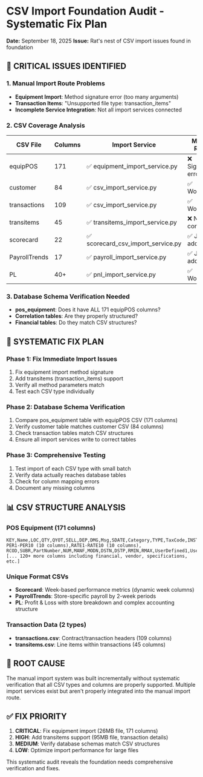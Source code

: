 # CSV Import Foundation Audit - Systematic Fix Plan
**Date:** September 18, 2025
**Issue:** Rat's nest of CSV import issues found in foundation

## 🚨 **CRITICAL ISSUES IDENTIFIED**

### **1. Manual Import Route Problems**
- **Equipment Import**: Method signature error (too many arguments)
- **Transaction Items**: "Unsupported file type: transaction_items"
- **Incomplete Service Integration**: Not all import services connected

### **2. CSV Coverage Analysis**

| CSV File | Columns | Import Service | Manual Route | Status |
|----------|---------|----------------|--------------|---------|
| equipPOS | 171 | ✅ equipment_import_service.py | ❌ Signature error | BROKEN |
| customer | 84 | ✅ csv_import_service.py | ✅ Working | OK |
| transactions | 109 | ✅ csv_import_service.py | ✅ Working | OK |
| transitems | 45 | ✅ transitems_import_service.py | ❌ Not connected | MISSING |
| scorecard | 22 | ✅ scorecard_csv_import_service.py | ✅ Just added | FIXED |
| PayrollTrends | 17 | ✅ payroll_import_service.py | ✅ Just added | FIXED |
| PL | 40+ | ✅ pnl_import_service.py | ✅ Working | OK |

### **3. Database Schema Verification Needed**
- **pos_equipment**: Does it have ALL 171 equipPOS columns?
- **Correlation tables**: Are they properly structured?
- **Financial tables**: Do they match CSV structures?

## 🔧 **SYSTEMATIC FIX PLAN**

### **Phase 1: Fix Immediate Import Issues**
1. Fix equipment import method signature
2. Add transitems (transaction_items) support
3. Verify all method parameters match
4. Test each CSV type individually

### **Phase 2: Database Schema Verification**
1. Compare pos_equipment table with equipPOS CSV (171 columns)
2. Verify customer table matches customer CSV (84 columns)
3. Check transaction tables match CSV structures
4. Ensure all import services write to correct tables

### **Phase 3: Comprehensive Testing**
1. Test import of each CSV type with small batch
2. Verify data actually reaches database tables
3. Check for column mapping errors
4. Document any missing columns

## 📊 **CSV STRUCTURE ANALYSIS**

### **POS Equipment (171 columns)**
```
KEY,Name,LOC,QTY,QYOT,SELL,DEP,DMG,Msg,SDATE,Category,TYPE,TaxCode,INST,FUEL,ADDT,
PER1-PER10 (10 columns),RATE1-RATE10 (10 columns),
RCOD,SUBR,PartNumber,NUM,MANF,MODN,DSTN,DSTP,RMIN,RMAX,UserDefined1,UserDefined2,
[... 120+ more columns including financial, vendor, specifications, etc.]
```

### **Unique Format CSVs**
- **Scorecard**: Week-based performance metrics (dynamic week columns)
- **PayrollTrends**: Store-specific payroll by 2-week periods
- **PL**: Profit & Loss with store breakdown and complex accounting structure

### **Transaction Data (2 types)**
- **transactions.csv**: Contract/transaction headers (109 columns)
- **transitems.csv**: Line items within transactions (45 columns)

## 🎯 **ROOT CAUSE**
The manual import system was built incrementally without systematic verification that all CSV types and columns are properly supported. Multiple import services exist but aren't properly integrated into the manual import route.

## ✅ **FIX PRIORITY**
1. **CRITICAL**: Fix equipment import (26MB file, 171 columns)
2. **HIGH**: Add transitems support (95MB file, transaction details)
3. **MEDIUM**: Verify database schemas match CSV structures
4. **LOW**: Optimize import performance for large files

This systematic audit reveals the foundation needs comprehensive verification and fixes.